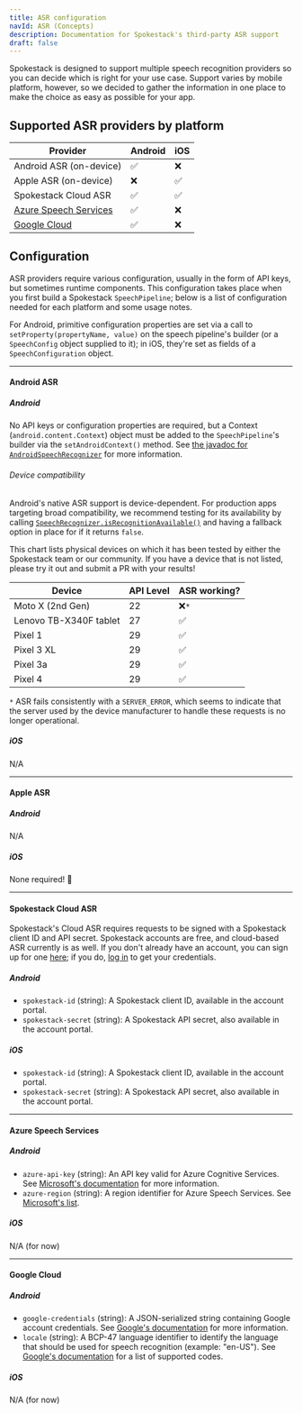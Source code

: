 ```yaml
---
title: ASR configuration
navId: ASR (Concepts)
description: Documentation for Spokestack's third-party ASR support
draft: false
---
```


Spokestack is designed to support multiple speech recognition providers so you can decide which is right for your use case. Support varies by mobile platform, however, so we decided to gather the information in one place to make the choice as easy as possible for your app.

## Supported ASR providers by platform

| Provider                                                                                                | Android  | iOS      |
| ------------------------------------------------------------------------------------------------------- | -------- | -------- |
| Android ASR (on-device)                                                                                 | &#9989;  | &#10060; |
| Apple ASR (on-device)                                                                                   | &#10060; | &#9989;  |
| Spokestack Cloud ASR                                                                                    | &#9989;  | &#9989;  |
| [Azure Speech Services](https://azure.microsoft.com/en-us/services/cognitive-services/speech-services/) | &#9989;  | &#10060; |
| [Google Cloud](https://cloud.google.com/speech-to-text)                                                 | &#9989;  | &#10060; |

## Configuration

ASR providers require various configuration, usually in the form of API keys, but sometimes runtime components. This configuration takes place when you first build a Spokestack `SpeechPipeline`; below is a list of configuration needed for each platform and some usage notes.

For Android, primitive configuration properties are set via a call to `setProperty(propertyName, value)` on the speech pipeline's builder (or a `SpeechConfig` object supplied to it); in iOS, they're set as fields of a `SpeechConfiguration` object.

---

#### Android ASR

##### Android

No API keys or configuration properties are required, but a Context (`android.content.Context`) object must be added to the `SpeechPipeline`'s builder via the `setAndroidContext()` method. See [the javadoc for `AndroidSpeechRecognizer`](https://www.javadoc.io/doc/io.spokestack/spokestack-android/latest/io/spokestack/spokestack/android/AndroidSpeechRecognizer.html) for more information.

###### Device compatibility

Android's native ASR support is device-dependent. For production apps targeting broad compatibility, we recommend testing for its availability by calling [`SpeechRecognizer.isRecognitionAvailable()`](<https://developer.android.com/reference/android/speech/SpeechRecognizer#isRecognitionAvailable(android.content.Context)>) and having a fallback option in place for if it returns `false`.

This chart lists physical devices on which it has been tested by either the Spokestack team or our community. If you have a device that is not listed, please try it out and submit a PR with your results!

| Device                 | API Level | ASR working? |
| ---------------------- | --------- | ------------ |
| Moto X (2nd Gen)       | 22        | &#10060;`*`  |
| Lenovo TB-X340F tablet | 27        | &#9989;      |
| Pixel 1                | 29        | &#9989;      |
| Pixel 3 XL             | 29        | &#9989;      |
| Pixel 3a               | 29        | &#9989;      |
| Pixel 4                | 29        | &#9989;      |

`*` ASR fails consistently with a `SERVER_ERROR`, which seems to indicate that the server used by the device manufacturer to handle these requests is no longer operational.

##### iOS

N/A

---

#### Apple ASR

##### Android

N/A

##### iOS

None required! &#x1F389;

---

#### Spokestack Cloud ASR

Spokestack's Cloud ASR requires requests to be signed with a Spokestack client ID and API secret. Spokestack accounts are free, and cloud-based ASR currently is as well. If you don't already have an account, you can sign up for one [here](/create); if you do, [log in](/login) to get your credentials.

##### Android

- `spokestack-id` (string): A Spokestack client ID, available in the account portal.
- `spokestack-secret` (string): A Spokestack API secret, also available in the account portal.

##### iOS

- `spokestack-id` (string): A Spokestack client ID, available in the account portal.
- `spokestack-secret` (string): A Spokestack API secret, also available in the account portal.

---

#### Azure Speech Services

##### Android

- `azure-api-key` (string): An API key valid for Azure Cognitive Services. See [Microsoft's documentation](https://azure.microsoft.com/en-us/try/cognitive-services/?api=speech-services) for more information.
- `azure-region` (string): A region identifier for Azure Speech Services. See [Microsoft's list](https://docs.microsoft.com/en-us/azure/cognitive-services/speech-service/regions).

##### iOS

N/A (for now)

---

#### Google Cloud

##### Android

- `google-credentials` (string): A JSON-serialized string containing Google account credentials. See [Google's documentation](https://cloud.google.com/docs/authentication/getting-started#creating_a_service_account) for more information.
- `locale` (string): A BCP-47 language identifier to identify the language that should be used for speech recognition (example: "en-US"). See [Google's documentation](https://cloud.google.com/speech-to-text/docs/languages) for a list of supported codes.

##### iOS

N/A (for now)
